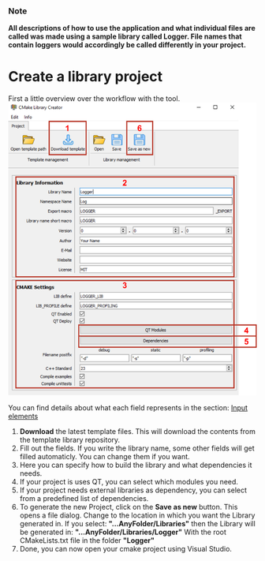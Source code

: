 ### Note
**All descriptions of how to use the application and what individual files are called was made using a sample library called Logger.
File names that contain loggers would accordingly be called differently in your project.**

# Create a library project
First a little overview over the workflow with the tool.
<img src="UI_1.png" alt="Overview" width="600"/>
   
You can find details about what each field represents in the section: [Input elements](InputElements.md) 

1. **Download** the latest template files. This will download the contents from the template library repository.
2. Fill out the fields. If you write the library name, some other fields will get filled automaticly. You can change them if you want. 
3. Here you can specify how to build the library and what dependencies it needs.
4. If your project is uses QT, you can select which modules you need.
5. If your project needs external libraries as dependency, you can select from a predefined list of dependencies.
6. To generate the new Project, click on the **Save as new** button.
   This opens a file dialog. Change to the location in which you want the Library generated in.
   If you select: **"...AnyFolder/Libraries"** then the Library will be generated in:
   **"...AnyFolder/Libraries/Logger"**
   With the root CMakeLists.txt file in the folder **"Logger"**
7. Done, you can now open your cmake project using Visual Studio.
